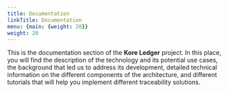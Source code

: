 ```yaml
---
title: Documentation
linkTitle: Documentation
menu: {main: {weight: 20}}
weight: 20
---
```


This is the documentation section of the **Kore Ledger** project. In this place, you will find the description of the technology and its potential use cases, the background that led us to address its development, detailed technical information on the different components of the architecture, and different tutorials that will help you implement different traceability solutions.
